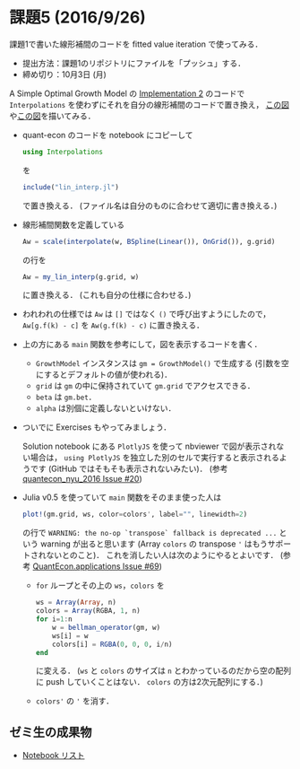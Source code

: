 # 課題5 (2016/9/26)
課題1で書いた線形補間のコードを fitted value iteration で使ってみる．

* 提出方法：課題1のリポジトリにファイルを「プッシュ」する．
* 締め切り：10月3日 (月)

A Simple Optimal Growth Model の
[Implementation 2](http://lectures.quantecon.org/jl/optgrowth.html#implementation-2)
のコードで `Interpolations` を使わずにそれを自分の線形補間のコードで置き換え，
[この図](http://lectures.quantecon.org/_images/vfi_intro_dp.png)や[この図](http://lectures.quantecon.org/_images/vfi_intro_dp2.png)を描いてみる．

* quant-econ のコードを notebook にコピーして

  ```jl
  using Interpolations
  ```

  を

  ```jl
  include("lin_interp.jl")
  ```

  で置き換える．
  (ファイル名は自分のものに合わせて適切に書き換える．)

* 線形補間関数を定義している

  ```jl
  Aw = scale(interpolate(w, BSpline(Linear()), OnGrid()), g.grid)
  ```

  の行を

  ```jl
  Aw = my_lin_interp(g.grid, w)
  ```

  に置き換える．
  (これも自分の仕様に合わせる．)

* われわれの仕様では `Aw` は `[]` ではなく `()` で呼び出すようにしたので，
  `Aw[g.f(k) - c]` を `Aw(g.f(k) - c)` に置き換える．

* 上の方にある `main` 関数を参考にして，図を表示するコードを書く．
  * `GrowthModel` インスタンスは `gm = GrowthModel()` で生成する
    (引数を空にするとデフォルトの値が使われる)．
  * `grid` は `gm` の中に保持されていて `gm.grid` でアクセスできる．
  * `beta` は `gm.bet`．
  * `alpha` は別個に定義しないといけない．

* ついでに Exercises もやってみましょう．

  Solution notebook にある `PlotlyJS` を使って nbviewer で図が表示されない場合は，
  `using PlotlyJS` を独立した別のセルで実行すると表示されるようです
  (GitHub ではそもそも表示されないみたい)．
  (参考 [quantecon_nyu_2016 Issue #20](https://github.com/jstac/quantecon_nyu_2016/issues/20))

* Julia v0.5 を使っていて `main` 関数をそのまま使った人は

  ```jl
  plot!(gm.grid, ws, color=colors', label="", linewidth=2)
  ```
  
  の行で
  ``WARNING: the no-op `transpose` fallback is deprecated ...``
  という warning が出ると思います (Array `colors` の transpose `'` はもうサポートされないとのこと)．
  これを消したい人は次のようにやるとよいです．
  (参考 [QuantEcon.applications Issue #69](https://github.com/QuantEcon/QuantEcon.applications/issues/69))

  * `for` ループとその上の `ws`，`colors` を
    
    ```jl
    ws = Array(Array, n)
    colors = Array(RGBA, 1, n)
    for i=1:n
        w = bellman_operator(gm, w)
        ws[i] = w
        colors[i] = RGBA(0, 0, 0, i/n)
    end
    ```
    
    に変える．
    (`ws` と `colors` のサイズは `n` とわかっているのだから空の配列に push していくことはない．
    `colors` の方は2次元配列にする．)
    
  * `colors'` の `'` を消す．


## ゼミ生の成果物

* [Notebook リスト](notebooks.md)
